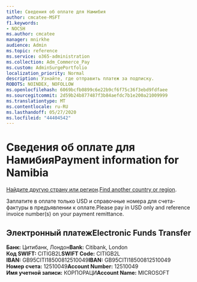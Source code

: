 ```yaml
---
title: Сведения об оплате для Намибия
author: cmcatee-MSFT
f1.keywords:
- NOCSH
ms.author: cmcatee
manager: mnirkhe
audience: Admin
ms.topic: reference
ms.service: o365-administration
ms.collection: Adm_Commerce_Pay
ms.custom: AdminSurgePortfolio
localization_priority: Normal
description: Узнайте, где отправить платеж за подписку.
ROBOTS: NOINDEX, NOFOLLOW
ms.openlocfilehash: 6069bcfb0899c6e22b9cf6f75c36f3ebd9fdfaee
ms.sourcegitcommit: 2d59b24b877487f3b84aefdc7b1e200a21009999
ms.translationtype: MT
ms.contentlocale: ru-RU
ms.lasthandoff: 05/27/2020
ms.locfileid: "44404542"
---
```

# <a name="payment-information-for-namibia"></a><span data-ttu-id="2c3c8-103">Сведения об оплате для Намибия</span><span class="sxs-lookup"><span data-stu-id="2c3c8-103">Payment information for Namibia</span></span>

<span data-ttu-id="2c3c8-104">[Найдите другую страну или регион](../billing-and-payments/pay-for-your-subscription.md).</span><span class="sxs-lookup"><span data-stu-id="2c3c8-104">[Find another country or region](../billing-and-payments/pay-for-your-subscription.md).</span></span>

<span data-ttu-id="2c3c8-105">Заплатите в оплате только USD и справочные номера для счета-фактуры в предъявлении к оплате.</span><span class="sxs-lookup"><span data-stu-id="2c3c8-105">Please pay in USD only and reference invoice number(s) on your payment remittance.</span></span>

## <a name="electronic-funds-transfer"></a><span data-ttu-id="2c3c8-106">Электронный платеж</span><span class="sxs-lookup"><span data-stu-id="2c3c8-106">Electronic Funds Transfer</span></span>

<span data-ttu-id="2c3c8-107">**Банк:** Цитибанк, Лондон</span><span class="sxs-lookup"><span data-stu-id="2c3c8-107">**Bank:** Citibank, London</span></span>  
<span data-ttu-id="2c3c8-108">**Код SWIFT:** CITIGB2L</span><span class="sxs-lookup"><span data-stu-id="2c3c8-108">**SWIFT Code:** CITIGB2L</span></span>  
<span data-ttu-id="2c3c8-109">**IBAN:** GB95CITI18500812510049</span><span class="sxs-lookup"><span data-stu-id="2c3c8-109">**IBAN:** GB95CITI18500812510049</span></span>  
<span data-ttu-id="2c3c8-110">**Номер счета:** 12510049</span><span class="sxs-lookup"><span data-stu-id="2c3c8-110">**Account Number:** 12510049</span></span>  
<span data-ttu-id="2c3c8-111">**Имя учетной записи:** КОРПОРАЦИ</span><span class="sxs-lookup"><span data-stu-id="2c3c8-111">**Account Name:** MICROSOFT</span></span>  